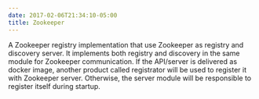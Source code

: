 ```yaml
---
date: 2017-02-06T21:34:10-05:00
title: Zookeeper
---
```


A Zookeeper registry implementation that use Zookeeper as registry and discovery
server. It implements both registry and discovery in the same module for
Zookeeper communication. If the API/server is delivered as docker image, another
product called registrator will be used to register it with Zookeeper server.
Otherwise, the server module will be responsible to register itself during
startup.